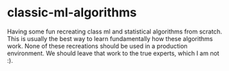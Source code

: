 # classic-ml-algorithms
Having some fun recreating class ml and statistical algorithms from scratch.
This is usually the best way to learn fundamentally how these algorithms work.
None of these recreations should be used in a production environment.  We should leave that work to the true experts, which I am not :).
